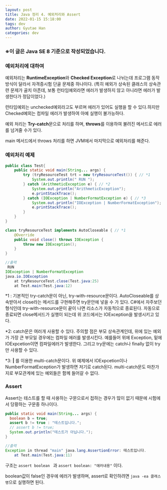 ```yaml
---
layout: post
title: Java 정리 4. 예외처리와 Assert
date: 2022-01-15 15:18:00
tags: dev
author: Gyutae Han
categories: dev
---
```


### ※이 글은 Java SE 8 기준으로 작성되었습니다.

### 예외처리에 대하여

예외처리는 **RuntimeException**와 **Checked Exception**로 나뉘는데 프로그램 동작방식이 달라서 자격증시험 단골 문제중 하나이다. (특히 예외가 상속된 클래스의 상속관련 문제가 골치 아픈데, 보통 런타임예외라면 에러가 발생하지 않고 아니라면 에러가 발생한다가 정답이었다.)

런타임예외는 unchecked예외라고도 부르며 에러가 있어도 실행을 할 수 있다.하지만 Checked예외는 컴파일 에러가 발생하여 아예 실행이 불가능하다.

예외 처리는 **Try-catch**문으로 처리를 하며, **throws**를 이용하여 불려진 메서드로 에러를 넘겨줄 수가 있다.

main 메서드에서 throws 처리를 하면 JVM에서 마지막으로 예외처리를 해준다. 



### 예외처리 예제

```java
public class Test{
    public static void main(String... args) { 
        try (tryResourceTest trt = new tryResourceTest()) { // *1
            System.out.println(" RUN ");
        } catch (ArithmeticException e) { // *2
            System.out.println("ArithmeticException");
            e.printStackTrace();
        } catch (IOException | NumberFormatException e) { // *3
            System.out.println("IOException | NumberFormatException");
            e.printStackTrace();
        }
    }
}

class tryResourceTest implements AutoCloseable { // *1
    @Override
    public void close() throws IOException {
        throw new IOException();
    }
}

//출력
 RUN 
IOException | NumberFormatException
java.io.IOException
	at tryResourceTest.close(Test.java:25)
	at Test.main(Test.java:12)
```



*1 : 기본적인 try-catch문이 아닌, try-with-resource문이다. AutoCloseable를 상속받아서 close라는 메서드를 구현해주면 try문안에 넣을 수 가 있다. C#에서 자주보던 형식인데 try-with-resource문이 끝이 나면 리소스가 자동적으로 종료된다. 자동으로 종료되면 close메서드가 실행이 되는데 위 코드에서는 IOException을 발생시키고 있다.

*2: catch문은 여러개 사용할 수 있다. 주의할 점은 부모 상속관계인데, 위에 있는 예외가 가장 큰 부모일 경우에는 컴파일 에러를 발생시킨다. 예를들어 위에 Exception, 밑에 IOExpcetion이면 컴파일에러가 발생한다. 그리고 try문에는 catch나 finally 없이 try만 사용할 수 있다.

*3: **|** 를 이용한 multi-catch문이다. 위 예제에서 IOExpcetion이나 NumberFormatException가 발생하면 저기로 catch된다. multi-catch문도 마찬가지로 부모관계에 있는 예외들은 함께 들어갈 수 없다.



### Assert

Assert는 테스트를 할 때 사용하는 구문으로서 접하는 경우가 많이 없기 때문에 시험에서 당황하는 구문중 하나이다.

```java
public static void main(String... args) {
  boolean b = true;
  assert b != true : "테스트입니다.";
  // assert b != true;
  System.out.println("테스트가 아닙니다.");
}

//출력
Exception in thread "main" java.lang.AssertionError: 테스트입니다.
	at Test.main(Test.java:11)
```

구조는 `assert boolean ` 과  `assert boolean: "에러내용"` 이다.

boolean값이 false인 경우에 에러가 발생하며, assert로 확인하려면 `java -ea 클래스명`으로 실행하면 된다.